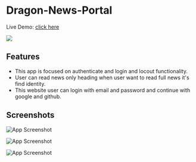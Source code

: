 
# Dragon-News-Portal

Live Demo: [click here](https://dragon-news-portal-abcab.web.app/) 

<a href="https://dragon-news-portal-abcab.web.app/">
  <img src="https://github.com/ProgrammingHero1/travel-guru-resources/blob/main/screenshot/1%20Home.png" />
</a>


## Features

 - This app is focused on authenticate and login and locout functionality.
 - User can read news only heading when user want to read full news it's find identity.
 - This website user can login with email and password and continue with google and github.


## Screenshots

![App Screenshot](https://i.ibb.co/0cjgj2m/s1.png)


![App Screenshot](https://i.ibb.co/Y3GtVWy/s5.png)

![App Screenshot](https://i.ibb.co/M93F45Q/s3.png)

